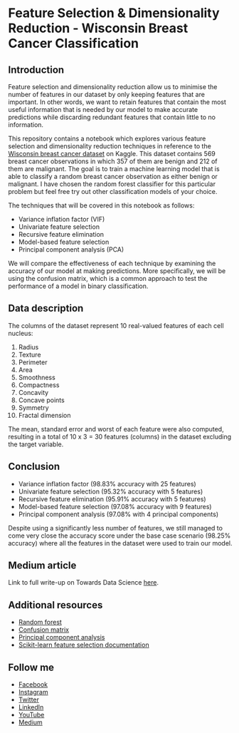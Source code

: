 # Feature Selection & Dimensionality Reduction - Wisconsin Breast Cancer Classification

## Introduction
Feature selection and dimensionality reduction allow us to minimise the number of features in our dataset by only keeping features that are important. In other words, we want to retain features that contain the most useful information that is needed by our model to make accurate predictions while discarding redundant features that contain little to no information.

This repository contains a notebook which explores various feature selection and dimensionality reduction techniques in reference to the [Wisconsin breast cancer dataset](https://www.kaggle.com/uciml/breast-cancer-wisconsin-data) on Kaggle. This dataset contains 569 breast cancer observations in which 357 of them are benign and 212 of them are malignant. The goal is to train a machine learning model that is able to classify a random breast cancer observation as either benign or malignant. I have chosen the random forest classifier for this particular problem but feel free try out other classification models of your choice.

The techniques that will be covered in this notebook as follows:

- Variance inflation factor (VIF)
- Univariate feature selection
- Recursive feature elimination
- Model-based feature selection
- Principal component analysis (PCA)

We will compare the effectiveness of each technique by examining the accuracy of our model at making predictions. More specifically, we will be using the confusion matrix, which is a common approach to test the performance of a model in binary classification.

## Data description
The columns of the dataset represent 10 real-valued features of each cell nucleus:

1. Radius
2. Texture
3. Perimeter
4. Area
5. Smoothness 
6. Compactness
7. Concavity
8. Concave points
9. Symmetry
10. Fractal dimension

The mean, standard error and worst of each feature were also computed, resulting in a total of 10 x 3 = 30 features (columns) in the dataset excluding the target variable.

## Conclusion
- Variance inflation factor (98.83% accuracy with 25 features)
- Univariate feature selection (95.32% accuracy with 5 features)
- Recursive feature elimination (95.91% accuracy with 5 features)
- Model-based feature selection (97.08% accuracy with 9 features)
- Principal component analysis (97.08% with 4 principal components)

Despite using a significantly less number of features, we still managed to come very close the accuracy score under the base case scenario (98.25% accuracy) where all the features in the dataset were used to train our model. 

## Medium article
Link to full write-up on Towards Data Science [here](https://towardsdatascience.com/feature-selection-dimensionality-reduction-techniques-to-improve-model-accuracy-d9cb3e008624).

## Additional resources
- [Random forest](https://www.youtube.com/watch?v=J4Wdy0Wc_xQ)
- [Confusion matrix](https://www.youtube.com/watch?v=8Oog7TXHvFY&t=1681s)
- [Principal component analysis](https://www.youtube.com/watch?v=FgakZw6K1QQ)
- [Scikit-learn feature selection documentation](https://scikit-learn.org/stable/modules/feature_selection.html)

## Follow me 
- [Facebook](https://www.facebook.com/chongjason914)
- [Instagram](https://www.instagram.com/chongjason914)
- [Twitter](https://www.twitter.com/chongjason914)
- [LinkedIn](https://www.linkedin.com/in/chongjason914)
- [YouTube](https://www.youtube.com/jasonchong914)
- [Medium](https://www.medium.com/@chongjason)
